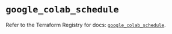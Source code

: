 # `google_colab_schedule`

Refer to the Terraform Registry for docs: [`google_colab_schedule`](https://registry.terraform.io/providers/hashicorp/google/6.27.0/docs/resources/colab_schedule).
